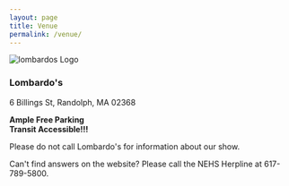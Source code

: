 ```yaml
---
layout: page
title: Venue
permalink: /venue/
---
```



![lombardos Logo](http://www.lombardos.com/wp-content/uploads/2012/12/lombardos-294-50B.png)

### Lombardo's 
6 Billings St, Randolph, MA 02368

**Ample Free Parking**  
**Transit Accessible!!!**
 

Please do not call Lombardo's for information about our show. 


Can't find answers on the website? Please call the NEHS Herpline at 617-789-5800.
